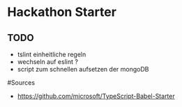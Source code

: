 # Hackathon Starter
## TODO
- tslint einheitliche regeln
- wechseln auf eslint ? 
- script zum schnellen aufsetzen der mongoDB



#Sources 
- https://github.com/microsoft/TypeScript-Babel-Starter

